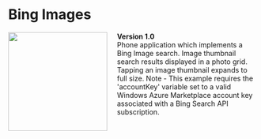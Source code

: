 # Bing Images


<div style="float:left;">
<img src="http://kinoma.github.io/KPR-examples/images/bing-example.jpg" width="200px" />
</div>

<div style="margin-left: 220px;">
<strong>Version 1.0</strong><br />
Phone application which implements a Bing Image search. Image thumbnail search results displayed in a photo grid. Tapping an image thumbnail expands to full size. Note - This example requires the 'accountKey' variable set to a valid Windows Azure Marketplace account key associated with a Bing Search API subscription. 
</div>


